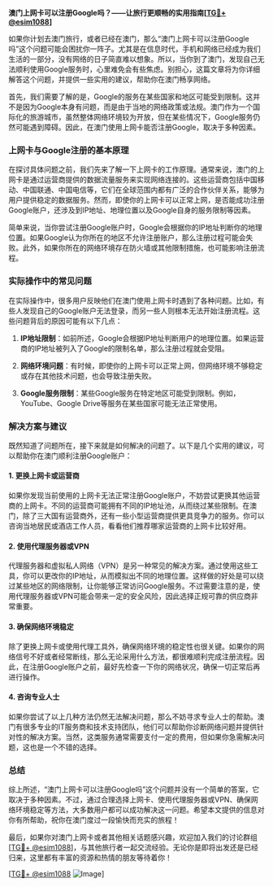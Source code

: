 **澳门上网卡可以注册Google吗？——让旅行更顺畅的实用指南[[TG💪+ @esim1088](https://t.me/s/esim1088)]**

如果你计划去澳门旅行，或者已经在澳门，那么“澳门上网卡可以注册Google吗”这个问题可能会困扰你一阵子。尤其是在信息时代，手机和网络已经成为我们生活的一部分，没有网络的日子简直难以想象。所以，当你到了澳门，发现自己无法顺利使用Google服务时，心里难免会有些焦虑。别担心，这篇文章将为你详细解答这个问题，并提供一些实用的建议，帮助你在澳门畅享网络。

首先，我们需要了解的是，Google的服务在某些国家和地区可能受到限制。这并不是因为Google本身有问题，而是由于当地的网络政策或法规。澳门作为一个国际化的旅游城市，虽然整体网络环境较为开放，但在某些情况下，Google服务仍然可能遇到障碍。因此，在澳门使用上网卡能否注册Google，取决于多种因素。

### 上网卡与Google注册的基本原理

在探讨具体问题之前，我们先来了解一下上网卡的工作原理。通常来说，澳门的上网卡是通过运营商提供的数据流量服务来实现网络连接的。这些运营商包括中国移动、中国联通、中国电信等，它们在全球范围内都有广泛的合作伙伴关系，能够为用户提供稳定的数据服务。然而，即使你的上网卡可以正常上网，是否能成功注册Google账户，还涉及到IP地址、地理位置以及Google自身的服务限制等因素。

简单来说，当你尝试注册Google账户时，Google会根据你的IP地址判断你的地理位置。如果Google认为你所在的地区不允许注册账户，那么注册过程可能会失败。此外，如果你所在的网络环境存在防火墙或其他限制措施，也可能影响注册流程。

### 实际操作中的常见问题

在实际操作中，很多用户反映他们在澳门使用上网卡时遇到了各种问题。比如，有些人发现自己的Google账户无法登录，而另一些人则根本无法开始注册流程。这些问题背后的原因可能有以下几点：

1. **IP地址限制**：如前所述，Google会根据IP地址判断用户的地理位置。如果运营商的IP地址被列入了Google的限制名单，那么注册过程就会受阻。
   
2. **网络环境问题**：有时候，即使你的上网卡可以正常上网，但网络环境不够稳定或存在其他技术问题，也会导致注册失败。

3. **Google服务限制**：某些Google服务在特定地区可能受到限制。例如，YouTube、Google Drive等服务在某些国家可能无法正常使用。

### 解决方案与建议

既然知道了问题所在，接下来就是如何解决的问题了。以下是几个实用的建议，可以帮助你在澳门顺利注册Google账户：

#### 1. 更换上网卡或运营商

如果你发现当前使用的上网卡无法正常注册Google账户，不妨尝试更换其他运营商的上网卡。不同的运营商可能拥有不同的IP地址池，从而绕过某些限制。在澳门，除了三大国有运营商外，还有一些小型运营商提供更具竞争力的服务。你可以咨询当地居民或酒店工作人员，看看他们推荐哪家运营商的上网卡比较好用。

#### 2. 使用代理服务器或VPN

代理服务器和虚拟私人网络（VPN）是另一种常见的解决方案。通过使用这些工具，你可以更改你的IP地址，从而模拟出不同的地理位置。这样做的好处是可以绕过某些地区的网络限制，让你能够正常访问Google服务。不过需要注意的是，使用代理服务器或VPN可能会带来一定的安全风险，因此选择正规可靠的供应商非常重要。

#### 3. 确保网络环境稳定

除了更换上网卡或使用代理工具外，确保网络环境的稳定性也很关键。如果你的网络信号不好或者经常断线，那么无论采用什么方法，都很难顺利完成注册流程。因此，在注册Google账户之前，最好先检查一下你的网络状况，确保一切正常后再进行操作。

#### 4. 咨询专业人士

如果你尝试了以上几种方法仍然无法解决问题，那么不妨寻求专业人士的帮助。澳门有很多专业的IT服务商和技术支持团队，他们可以帮助你诊断网络问题并提供针对性的解决方案。当然，这类服务通常需要支付一定的费用，但如果你急需解决问题，这也是一个不错的选择。

### 总结

综上所述，“澳门上网卡可以注册Google吗”这个问题并没有一个简单的答案，它取决于多种因素。不过，通过合理选择上网卡、使用代理服务器或VPN、确保网络环境稳定等方法，大多数用户都可以成功解决这一问题。希望本文提供的信息对你有所帮助，祝你在澳门度过一段愉快而充实的旅程！

最后，如果你对澳门上网卡或者其他相关话题感兴趣，欢迎加入我们的讨论群组[[TG💪+ @esim1088](https://t.me/s/esim1088)]，与其他旅行者一起交流经验。无论你是即将出发还是已经归来，这里都有丰富的资源和热情的朋友等待着你！

[[TG💪+ @esim1088](https://t.me/s/esim1088) ![Image](https://i.postimg.cc/4NQfJmqS/Snipaste-2025-05-13-00-14-12.png)]